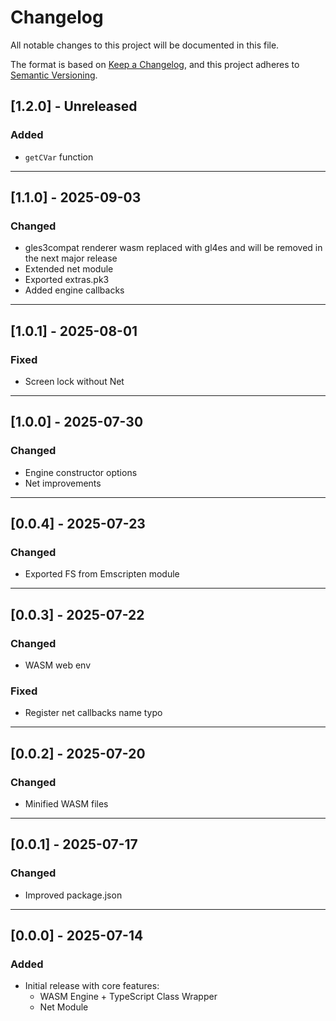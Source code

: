 # Changelog

All notable changes to this project will be documented in this file.

The format is based on [Keep a Changelog](https://keepachangelog.com/en/1.0.0/),
and this project adheres to [Semantic Versioning](https://semver.org/spec/v2.0.0.html).

## [1.2.0] - Unreleased
### Added
- `getCVar` function

---

## [1.1.0] - 2025-09-03
### Changed
- gles3compat renderer wasm replaced with gl4es and will be removed in the next major release
- Extended net module
- Exported extras.pk3
- Added engine callbacks

---

## [1.0.1] - 2025-08-01
### Fixed
- Screen lock without Net

---

## [1.0.0] - 2025-07-30
### Changed
- Engine constructor options
- Net improvements

---

## [0.0.4] - 2025-07-23
### Changed
- Exported FS from Emscripten module

---

## [0.0.3] - 2025-07-22
### Changed
- WASM web env

### Fixed
- Register net callbacks name typo

---

## [0.0.2] - 2025-07-20
### Changed
- Minified WASM files

---

## [0.0.1] - 2025-07-17
### Changed
- Improved package.json

---

## [0.0.0] - 2025-07-14
### Added
- Initial release with core features:
    - WASM Engine + TypeScript Class Wrapper
    - Net Module
